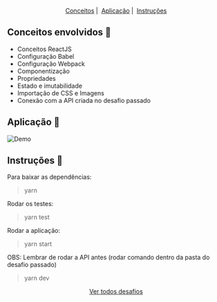 <p align = "center">
   <a href="#conceitos-envolvidos-memo">Conceitos</a>&nbsp;|&nbsp;
   <a href="#aplicação-rocket">Aplicação</a>&nbsp;|&nbsp;
   <a href="#instruções-scroll">Instruções</a>
</p>

## Conceitos envolvidos :memo:

* Conceitos ReactJS
* Configuração Babel
* Configuração Webpack
* Componentização
* Propriedades
* Estado e imutabilidade
* Importação de CSS e Imagens
* Conexão com a API criada no desafio passado

## Aplicação :rocket:

![Demo](https://i.giphy.com/JUAf8ZxjAypBE0EVjp.gif)

## Instruções :scroll:

Para baixar as dependências:
> yarn

Rodar os testes:
> yarn test

Rodar a aplicação:
> yarn start

OBS: Lembrar de rodar a API antes (rodar comando dentro da pasta do desafio passado)
> yarn dev

<p align = "center">
  <a href="https://github.com/navarrotheus/gostack-challenges">Ver todos desafios</a>
</p>
